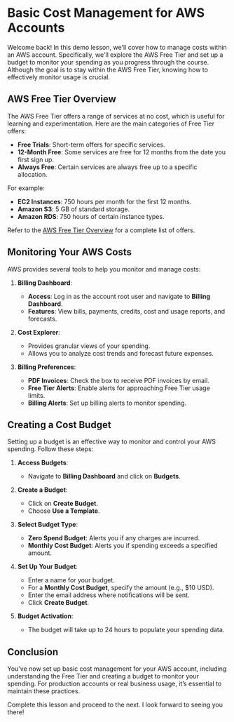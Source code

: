 # Basic Cost Management for AWS Accounts

Welcome back! In this demo lesson, we'll cover how to manage costs within an AWS account. Specifically, we'll explore the AWS Free Tier and set up a budget to monitor your spending as you progress through the course. Although the goal is to stay within the AWS Free Tier, knowing how to effectively monitor usage is crucial.

## AWS Free Tier Overview

The AWS Free Tier offers a range of services at no cost, which is useful for learning and experimentation. Here are the main categories of Free Tier offers:

- **Free Trials**: Short-term offers for specific services.
- **12-Month Free**: Some services are free for 12 months from the date you first sign up.
- **Always Free**: Certain services are always free up to a specific allocation.

For example:

- **EC2 Instances**: 750 hours per month for the first 12 months.
- **Amazon S3**: 5 GB of standard storage.
- **Amazon RDS**: 750 hours of certain instance types.

Refer to the [AWS Free Tier Overview](https://aws.amazon.com/free/) for a complete list of offers.

## Monitoring Your AWS Costs

AWS provides several tools to help you monitor and manage costs:

1. **Billing Dashboard**:

   - **Access**: Log in as the account root user and navigate to **Billing Dashboard**.
   - **Features**: View bills, payments, credits, cost and usage reports, and forecasts.

2. **Cost Explorer**:

   - Provides granular views of your spending.
   - Allows you to analyze cost trends and forecast future expenses.

3. **Billing Preferences**:
   - **PDF Invoices**: Check the box to receive PDF invoices by email.
   - **Free Tier Alerts**: Enable alerts for approaching Free Tier usage limits.
   - **Billing Alerts**: Set up billing alerts to monitor spending.

## Creating a Cost Budget

Setting up a budget is an effective way to monitor and control your AWS spending. Follow these steps:

1. **Access Budgets**:

   - Navigate to **Billing Dashboard** and click on **Budgets**.

2. **Create a Budget**:

   - Click on **Create Budget**.
   - Choose **Use a Template**.

3. **Select Budget Type**:

   - **Zero Spend Budget**: Alerts you if any charges are incurred.
   - **Monthly Cost Budget**: Alerts you if spending exceeds a specified amount.

4. **Set Up Your Budget**:

   - Enter a name for your budget.
   - For a **Monthly Cost Budget**, specify the amount (e.g., $10 USD).
   - Enter the email address where notifications will be sent.
   - Click **Create Budget**.

5. **Budget Activation**:
   - The budget will take up to 24 hours to populate your spending data.

## Conclusion

You've now set up basic cost management for your AWS account, including understanding the Free Tier and creating a budget to monitor your spending. For production accounts or real business usage, it’s essential to maintain these practices.

Complete this lesson and proceed to the next. I look forward to seeing you there!
